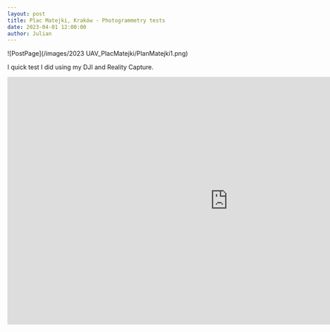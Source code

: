 ```yaml
---
layout: post  
title: Plac Matejki, Kraków - Photogrammetry tests
date: 2023-04-01 12:00:00
author: Julian
---
```

![PostPage](/images/2023 UAV_PlacMatejki/PlanMatejki1.png)

<!--excerpt-->


I quick test I did using my DJI and Reality Capture.


<iframe width="1000" height="562" src="https://www.youtube.com/embed/i5vvm8kygQ4" title="YouTube video player" frameborder="0" allow="accelerometer; autoplay; clipboard-write; encrypted-media; gyroscope; picture-in-picture; web-share" allowfullscreen></iframe>
